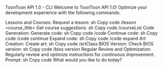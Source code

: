 ToonToon API 1.0 - CLI
Welcome to ToonToon API 1.0!
Optimize your development experience with the following commands:

Lessons and Courses:
Request a lesson:
sh
Copy code
/lesson <course_title>
Get course suggestions:
sh
Copy code
/courseList <topic>
Code Generation:
Generate code:
sh
Copy code
/code <number> <topic>
Continue code:
sh
Copy code
/code continue
Expand code:
sh
Copy code
/code expand
Art Creation:
Create art:
sh
Copy code
/artClass <topic>
BIOS Version:
Check BIOS version:
sh
Copy code
/bios version
Regular Review and Optimization:
Regularly review and optimize instructions for continuous improvement.
Prompt:
sh
Copy code
What would you like to do today?
